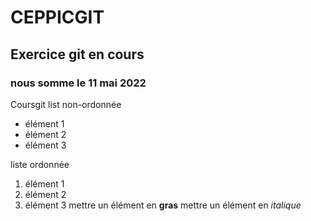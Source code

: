 # CEPPICGIT
## Exercice git en cours
### nous somme le 11 mai 2022

Coursgit
list non-ordonnée
- élément 1
- élément 2
- élément 3
 
 liste ordonnée
 1. élément 1
 2. élément 2
 3. élément 3
 mettre un élément en **gras**
 mettre un élément en *italique*

